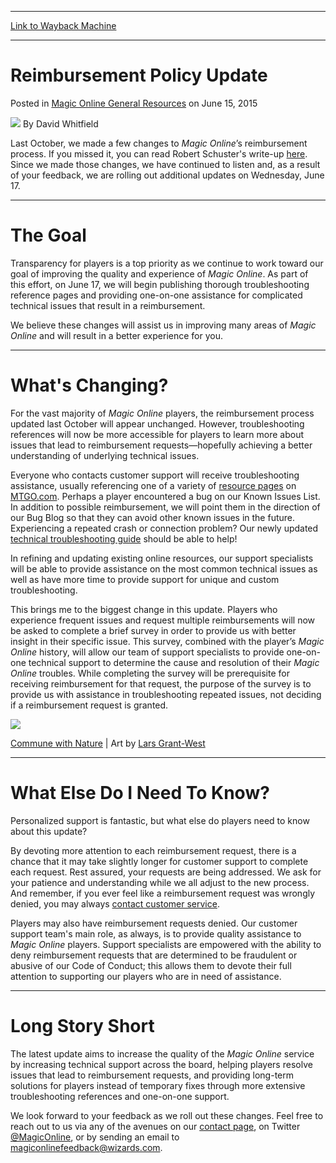
---
[Link to Wayback Machine](https://web.archive.org/web/20150618153210/http://magic.wizards.com/en/MTGO/articles/archive/magic-online/reimbursement-policy-update-2015-06-15)

[_metadata_:author]:- "David Whitfield"
[_metadata_:description]:- "Last October, we made a few changes to Magic Online’s reimbursement process. If you missed it, you can read Robert Schuster's write-up here. Since we made those changes, we have continued to listen and, as a result of your feedback, we are rolling out additional updates on Wednesday, June 17."
[_metadata_:generator]:- "Drupal 7 (http://drupal.org)"
[_metadata_:node]:- "400791"
[_metadata_:publish_date]:- "2015-06-15"
[_metadata_:source]:- "div-main-content"
[_metadata_:title]:- "Reimbursement Policy Update"
[_metadata_:wayback_capture_timestamp]:- "2015-06-18 15:32:10"
[_metadata_:wayback_raw_url]:- "https://web.archive.org/web/20150618153210id_/http://magic.wizards.com/en/MTGO/articles/archive/magic-online/reimbursement-policy-update-2015-06-15"
[_metadata_:wayback_url]:- "http://magic.wizards.com/en/MTGO/articles/archive/magic-online/reimbursement-policy-update-2015-06-15"
---


Reimbursement Policy Update
===========================



 Posted in [Magic Online General Resources](/es/content/mtgo-general-resources)
 on June 15, 2015 






![](https://media.magic.wizards.com/styles/auth_small/public/images/person/authorpic_davidwhitfield.jpg)
By David Whitfield











Last October, we made a few changes to *Magic Online*’s reimbursement process. If you missed it, you can read Robert Schuster's write-up [here](http://magic.wizards.com/en/MTGO/articles/archive/reimbursement-policy-update-2014-10-27). Since we made those changes, we have continued to listen and, as a result of your feedback, we are rolling out additional updates on Wednesday, June 17.




---

The Goal
========


Transparency for players is a top priority as we continue to work toward our goal of improving the quality and experience of *Magic Online*. As part of this effort, on June 17, we will begin publishing thorough troubleshooting reference pages and providing one-on-one assistance for complicated technical issues that result in a reimbursement.


We believe these changes will assist us in improving many areas of *Magic Online* and will result in a better experience for you.




---

What's Changing?
================


For the vast majority of *Magic Online* players, the reimbursement process updated last October will appear unchanged. However, troubleshooting references will now be more accessible for players to learn more about issues that lead to reimbursement requests—hopefully achieving a better understanding of underlying technical issues.


Everyone who contacts customer support will receive troubleshooting assistance, usually referencing one of a variety of [resource pages](http://magic.wizards.com/en/en/gameinfo/products/magiconline/resources) on [MTGO.com](http://magic.wizards.com/en/game-info/products/magic-online). Perhaps a player encountered a bug on our Known Issues List. In addition to possible reimbursement, we will point them in the direction of our Bug Blog so that they can avoid other known issues in the future. Experiencing a repeated crash or connection problem? Our newly updated [technical troubleshooting guide](http://magic.wizards.com/en/articles/archive/magic-online-technical-troubleshooting) should be able to help!


In refining and updating existing online resources, our support specialists will be able to provide assistance on the most common technical issues as well as have more time to provide support for unique and custom troubleshooting.


This brings me to the biggest change in this update. Players who experience frequent issues and request multiple reimbursements will now be asked to complete a brief survey in order to provide us with better insight in their specific issue. This survey, combined with the player’s *Magic Online* history, will allow our team of support specialists to provide one-on-one technical support to determine the cause and resolution of their *Magic Online* troubles. While completing the survey will be prerequisite for receiving reimbursement for that request, the purpose of the survey is to provide us with assistance in troubleshooting repeated issues, not deciding if a reimbursement request is granted.


![](https://media.wizards.com/2015/mtgo/6-15-2015_img1_v2.png)


[Commune with Nature](http://gatherer.wizards.com/Pages/Card/Details.aspx?name=Commune+with+Nature) | Art by [Lars Grant-West](http://gatherer.wizards.com/Pages/Search/Default.aspx?action=advanced&artist=%5B%22Lars%20Grant-West%22%5D)




---

What Else Do I Need To Know?
============================


Personalized support is fantastic, but what else do players need to know about this update?


By devoting more attention to each reimbursement request, there is a chance that it may take slightly longer for customer support to complete each request. Rest assured, your requests are being addressed. We ask for your patience and understanding while we all adjust to the new process. And remember, if you ever feel like a reimbursement request was wrongly denied, you may always [contact customer service](http://wizards.custhelp.com/).


Players may also have reimbursement requests denied. Our customer support team's main role, as always, is to provide quality assistance to *Magic Online* players. Support specialists are empowered with the ability to deny reimbursement requests that are determined to be fraudulent or abusive of our Code of Conduct; this allows them to devote their full attention to supporting our players who are in need of assistance.




---

Long Story Short
================


The latest update aims to increase the quality of the *Magic Online* service by increasing technical support across the board, helping players resolve issues that lead to reimbursement requests, and providing long-term solutions for players instead of temporary fixes through more extensive troubleshooting references and one-on-one support.


We look forward to your feedback as we roll out these changes. Feel free to reach out to us via any of the avenues on our [contact page](http://company.wizards.com/contact-us#company), on Twitter [@MagicOnline](https://twitter.com/MagicOnline), or by sending an email to [magiconlinefeedback@wizards.com](mailto:magiconlinefeedback@wizards.com).







